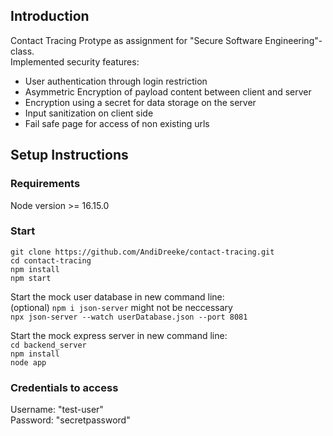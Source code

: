 ## Introduction
Contact Tracing Protype as assignment for "Secure Software Engineering"-class.\
Implemented security features:
- User authentication through login restriction
- Asymmetric Encryption of payload content between client and server
- Encryption using a secret for data storage on the server
- Input sanitization on client side
- Fail safe page for access of non existing urls

## Setup Instructions

### Requirements
Node version >= 16.15.0

### Start
`git clone https://github.com/AndiDreeke/contact-tracing.git` \
`cd contact-tracing` \
`npm install` \
`npm start` 

Start the mock user database in new command line: \
(optional) `npm i json-server` might not be neccessary \
`npx json-server --watch userDatabase.json --port 8081` 

Start the mock express server in new command line: \
`cd backend_server`\
`npm install`\
`node app`

### Credentials to access
Username: "test-user"\
Password: "secretpassword"